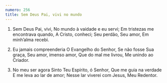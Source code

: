 ```yaml
---
numero: 256
title: Sem Deus Pai, vivi no mundo
---
```

1. Sem Deus Pai, vivi,
No mundo à vaidade e eu servi;
Em tristezas me encontrava quando,
A Cristo, conheci;
Seu perdão, Seu amor,
Em minh’alma recebi.

2. Eu jamais compreenderia
O Evangelho do Senhor,
Se não fosse Sua graça,
Seu amor, imenso amor,
Que do mal me livrou,
Me unindo ao Criador.

3. No meu ser agora
Sinto Teu Espírito, ó Senhor,
Que me guia na verdade
E me leva ao lar de amor;
Nesse lar viverei com Jesus,
Meu Redentor.
